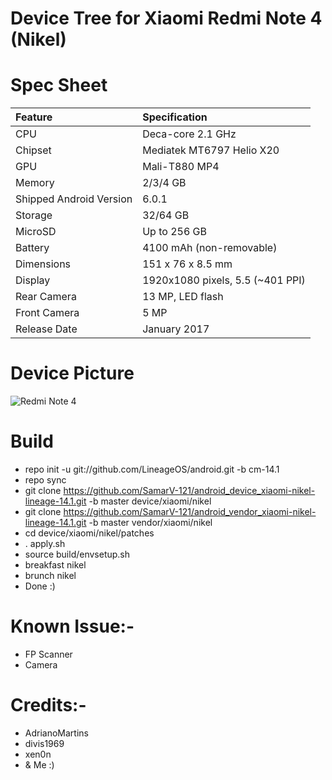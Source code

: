 # Device Tree for Xiaomi Redmi Note 4 (Nikel)

# Spec Sheet

| Feature                 | Specification                     |
| :---------------------- | :-------------------------------- |
| CPU                     | Deca-core 2.1 GHz                 |
| Chipset                 | Mediatek MT6797 Helio X20         |
| GPU                     | Mali-T880 MP4                     |
| Memory                  | 2/3/4 GB                          |
| Shipped Android Version | 6.0.1                             |
| Storage                 | 32/64 GB                          |
| MicroSD                 | Up to 256 GB                      |
| Battery                 | 4100 mAh (non-removable)          |
| Dimensions              | 151 x 76 x 8.5 mm                 |
| Display                 | 1920x1080 pixels, 5.5 (~401 PPI)  |
| Rear Camera             | 13 MP, LED flash                  |
| Front Camera            | 5 MP                              |
| Release Date            | January 2017                      |

# Device Picture

![Redmi Note 4](http://i01.appmifile.com/webfile/globalimg/7/537557F3-A4F1-2490-E9D3-138B2A11DBF6.png "Redmi Note 4")

   # Build
   * repo init -u git://github.com/LineageOS/android.git -b cm-14.1
   * repo sync
   * git clone https://github.com/SamarV-121/android_device_xiaomi-nikel-lineage-14.1.git -b master device/xiaomi/nikel
   * git clone https://github.com/SamarV-121/android_vendor_xiaomi-nikel-lineage-14.1.git -b master vendor/xiaomi/nikel
   * cd device/xiaomi/nikel/patches
   * . apply.sh
   * source build/envsetup.sh
   * breakfast nikel
   * brunch nikel
   * Done :)
   
   # Known Issue:-
   * FP Scanner
   * Camera
   
   # Credits:-
   * AdrianoMartins
   * divis1969
   * xen0n
   * & Me :)

